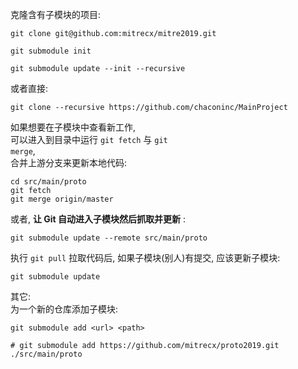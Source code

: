 克隆含有子模块的项目:   
```shell script
git clone git@github.com:mitrecx/mitre2019.git

git submodule init

git submodule update --init --recursive
```

或者直接:   
```shell script
git clone --recursive https://github.com/chaconinc/MainProject
```

如果想要在子模块中查看新工作,  
可以进入到目录中运行 <code>git fetch</code> 与 <code>git merge</code>,  
合并上游分支来更新本地代码:  
```shell script
cd src/main/proto
git fetch
git merge origin/master
```
或者, **让 Git 自动进入子模块然后抓取并更新** :
```shell script
git submodule update --remote src/main/proto
```

执行 <code>git pull</code> 拉取代码后, 如果子模块(别人)有提交, 应该更新子模块:
```shell script
git submodule update
```

其它:  
为一个新的仓库添加子模块:  
```shell script
git submodule add <url> <path>

# git submodule add https://github.com/mitrecx/proto2019.git ./src/main/proto 
```
